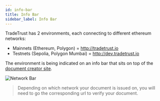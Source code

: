 ```yaml
---
id: info-bar
title: Info Bar
sidebar_label: Info Bar
---
```


TradeTrust has 2 environments, each connecting to different ethereum networks:

- Mainnets (Ethereum, Polygon) = http://tradetrust.io
- Testnets (Sepolia, Polygon Mumbai) = http://dev.tradetrust.io

The environment is being indicated on an info bar that sits on top of the [document creator site](https://creator.tradetrust.io/).

![Network Bar](/docs/tradetrust-website/info-bar/info-bar.png)

> Depending on which network your document is issued on, you will need to go the corresponding url to verify your document.
